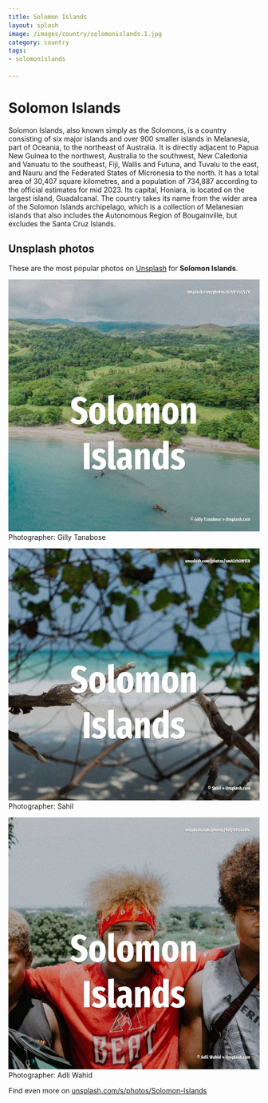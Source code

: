 ```yaml
---
title: Solomon Islands
layout: splash
image: /images/country/solomonislands.1.jpg
category: country
tags:
- solomonislands

---
```

# Solomon Islands

Solomon Islands, also known simply as the Solomons, is a country consisting of six major islands  and over 900 smaller islands in Melanesia, part of Oceania, to the northeast of Australia. It is directly adjacent to Papua New Guinea to the northwest, Australia to the southwest, New  Caledonia and Vanuatu to the southeast, Fiji, Wallis and Futuna, and Tuvalu to the east, and Nauru  and the Federated States of Micronesia to the north. It has a total area of 30,407 square kilometres, and a population of 734,887 according to the  official estimates for mid 2023. Its capital, Honiara, is located on the largest island, Guadalcanal. The country takes its name from the wider area of the Solomon Islands archipelago, which is a  collection of Melanesian islands that also includes the Autonomous Region of Bougainville, but  excludes the Santa Cruz Islands. 

 
## Unsplash photos
These are the most popular photos on [Unsplash](https://unsplash.com) for **Solomon Islands**.
 
![Solomon Islands](/images/country/solomonislands.1.jpg)
Photographer:  Gilly Tanabose
 
![Solomon Islands](/images/country/solomonislands.2.jpg)
Photographer:  Sahil
 
![Solomon Islands](/images/country/solomonislands.3.jpg)
Photographer:  Adli Wahid
 
Find even more on [unsplash.com/s/photos/Solomon-Islands](https://unsplash.com/s/photos/Solomon-Islands)
 
